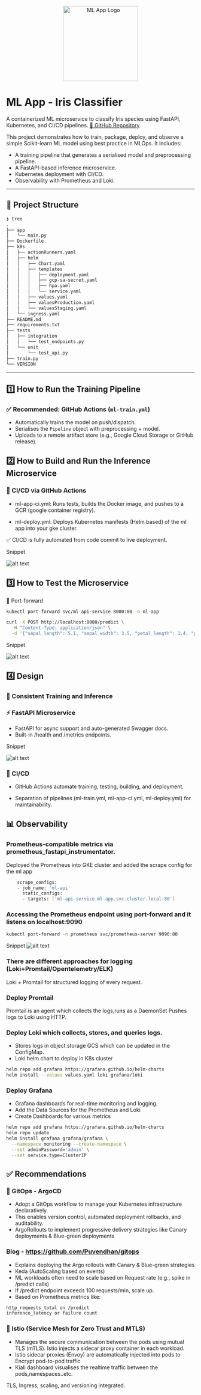 <p align="center">
  <img src="https://raw.githubusercontent.com/Puvendhan/ml-app/main/assets/logo.png" alt="ML App Logo" width="200"/>
</p>

# ML App - Iris Classifier
A containerized ML microservice to classify Iris species using FastAPI, Kubernetes, and CI/CD pipelines.
[🔗 GitHub Repository](https://github.com/Puvendhan/ml-app)

This project demonstrates how to train, package, deploy, and observe a simple Scikit-learn ML model using best practice in MLOps. It includes:

- A training pipeline that generates a serialised model and preprocessing pipeline.
- A FastAPI-based inference microservice.
- Kubernetes deployment with CI/CD.
- Observability with Prometheus and Loki.

---

## 📁 Project Structure

```bash
❯ tree
.
├── app
│   └── main.py
├── Dockerfile
├── k8s
│   ├── actionRunners.yaml
│   ├── helm
│   │   ├── Chart.yaml
│   │   ├── templates
│   │   │   ├── deployment.yaml
│   │   │   ├── gcp-sa-secret.yaml
│   │   │   ├── hpa.yaml
│   │   │   └── service.yaml
│   │   ├── values.yaml
│   │   ├── valuesProduction.yaml
│   │   └── valuesStaging.yaml
│   └── ingress.yaml
├── README.md
├── requirements.txt
├── tests
│   ├── integration
│   │   └── test_endpoints.py
│   └── unit
│       └── test_api.py
├── train.py
└── VERSION
```
---

## 1️⃣ How to Run the Training Pipeline

### ✅ Recommended: GitHub Actions (`ml-train.yml`)
- Automatically trains the model on push/dispatch.
- Serialises the `Pipeline` object with preprocessing + model.
- Uploads to a remote artifact store (e.g., Google Cloud Storage or GitHub release).

## 2️⃣ How to Build and Run the Inference Microservice

### 🔧 CI/CD via GitHub Actions
- ml-app-ci.yml: Runs tests, builds the Docker image, and pushes to a GCR (google container registry).

- ml-deploy.yml: Deploys Kubernetes manifests (Helm based) of the ml app into your gke cluster.



✅ CI/CD is fully automated from code commit to live deployment.

Snippet

![alt text](image-4.png)

## 3️⃣ How to Test the Microservice
🔁 Port-forward

```bash
kubectl port-forward svc/ml-api-service 8000:80 -n ml-app
```

```bash
curl -X POST http://localhost:8000/predict \
  -H "Content-Type: application/json" \
  -d '{"sepal_length": 5.1, "sepal_width": 3.5, "petal_length": 1.4, "petal_width": 0.2}'
```

Snippet

![alt text](image-1.png)


## 4️⃣ Design
### 🔁 Consistent Training and Inference

### ⚡ FastAPI Microservice
- FastAPI for async support and auto-generated Swagger docs.
- Built-in /health and /metrics endpoints.

Snippet

![alt text](image-2.png)

### 🧪 CI/CD
- GitHub Actions automate training, testing, building, and deployment.

- Separation of pipelines (ml-train.yml, ml-app-ci.yml, ml-deploy.yml) for maintainability.

## 📊 Observability

### Prometheus-compatible metrics via prometheus_fastapi_instrumentator.

Deployed the Prometheus into GKE cluster and added the scrape config for the ml app

```bash
    scrape_configs:
    - job_name: 'ml-api'
      static_configs:
      - targets: ['ml-api-service.ml-app.svc.cluster.local:80']
```

### Accessing the Prometheus endpoint using port-forward and it listens on localhost:9090

```bash
kubectl port-forward -n prometheus svc/prometheus-server 9090:80 
```
Snippet
![alt text](image.png)

### There are different approaches for logging (Loki+Promtail/Opentelemetry/ELK)
Loki + Promtail for structured logging of every request.


### Deploy Promtail
Promtail is an agent which collects the logs,runs as a DaemonSet 
Pushes logs to Loki using HTTP.

### Deploy Loki which collects, stores, and queries logs.
- Stores logs in object storage GCS which can be updated in the ConfigMap.
- Loki helm chart to deploy in K8s cluster

```bash
helm repo add grafana https://grafana.github.io/helm-charts
helm install --values values.yaml loki grafana/loki
```

### Deploy Grafana

- Grafana dashboards for real-time monitoring and logging.
- Add the Data Sources for the Prometheus and Loki
- Create Dashboards for various metrics

```bash
helm repo add grafana https://grafana.github.io/helm-charts
helm repo update
helm install grafana grafana/grafana \
  --namespace monitoring --create-namespace \
  --set adminPassword='admin' \
  --set service.type=ClusterIP
```


## ✅ Recommendations

### 🔄 GitOps - ArgoCD
- Adopt a GitOps workflow to manage your Kubernetes infrastructure declaratively.
- This enables version control, automated deployment rollbacks, and auditability.
- ArgoRollouts to implement progressive delivery strategies like Canary deployments & Blue-green deployments

### Blog - https://github.com/Puvendhan/gitops
- Explains deploying the Argo rollouts with Canary & Blue-green strategies
- Keda (AutoScaling based on events)
- ML workloads often need to scale based on Request rate (e.g., spike in /predict calls)
- If /predict endpoint exceeds 100 requests/min, scale up.
-  Based on Prometheus metrics like:
```bash
http_requests_total on /predict
inference_latency or failure count
```

### 🔐 Istio (Service Mesh for Zero Trust and MTLS)
- Manages the secure communication between the pods using mutual TLS (mTLS). Istio injects a sidecar proxy container in each workload.
- Istio sidecar proxies (Envoy) are automatically injected into pods to Encrypt pod-to-pod traffic
- Kiali dashboard visualises the realtime traffic between the pods,namespaces..etc.

TLS, Ingress, scaling, and versioning integrated.